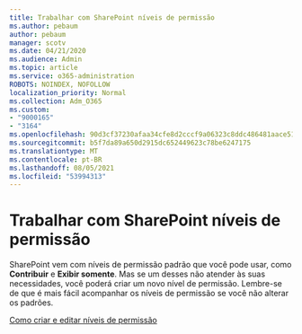 ```yaml
---
title: Trabalhar com SharePoint níveis de permissão
ms.author: pebaum
author: pebaum
manager: scotv
ms.date: 04/21/2020
ms.audience: Admin
ms.topic: article
ms.service: o365-administration
ROBOTS: NOINDEX, NOFOLLOW
localization_priority: Normal
ms.collection: Adm_O365
ms.custom:
- "9000165"
- "3164"
ms.openlocfilehash: 90d3cf37230afaa34cfe8d2cccf9a06323c8ddc486481aace514086cd4fa19ab
ms.sourcegitcommit: b5f7da89a650d2915dc652449623c78be6247175
ms.translationtype: MT
ms.contentlocale: pt-BR
ms.lasthandoff: 08/05/2021
ms.locfileid: "53994313"
---
```

# <a name="working-with-sharepoint-permission-levels"></a>Trabalhar com SharePoint níveis de permissão

SharePoint vem com níveis de permissão padrão que você pode usar, como **Contribuir** e **Exibir somente**. Mas se um desses não atender às suas necessidades, você poderá criar um novo nível de permissão. Lembre-se de que é mais fácil acompanhar os níveis de permissão se você não alterar os padrões.

[Como criar e editar níveis de permissão](https://docs.microsoft.com/sharepoint/how-to-create-and-edit-permission-levels)